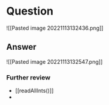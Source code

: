# Question
![[Pasted image 20221113132436.png]]
## Answer
![[Pasted image 20221113132547.png]]
### Further review
- [[readAllInts()]]
- 
